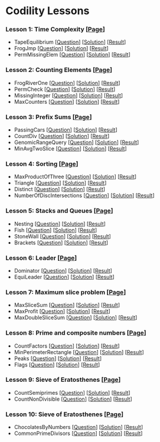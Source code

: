 # Codility Lessons

### Lesson 1: Time Complexity [[Page](https://codility.com/programmers/lessons/1)]
- TapeEquilibrium [[Question](https://codility.com/demo/take-sample-test/tape_equilibrium/)] [[Solution](lesson-1/TapeEquilibrium.cpp)] [[Result](https://codility.com/demo/results/demoRK6553-M62/)]
- FrogJmp [[Question](https://codility.com/demo/take-sample-test/frog_jmp/)] [[Solution](lesson-1/FrogJmp.cpp)] [[Result](https://codility.com/demo/results/demo6Q48CV-RKX/)]
- PermMissingElem [[Question](https://codility.com/demo/take-sample-test/perm_missing_elem/)] [[Solution](lesson-1/PermMissingElem.cpp)] [[Result](https://codility.com/demo/results/demo48ABEV-ZX2/)]

### Lesson 2: Counting Elements [[Page](https://codility.com/programmers/lessons/2)]
- FrogRiverOne [[Question](https://codility.com/demo/take-sample-test/frog_river_one/)] [[Solution](lesson-2/FrogRiverOne.cpp)] [[Result](https://codility.com/demo/results/demoBR2Z4Q-HCA/)]
- PermCheck [[Question](https://codility.com/demo/take-sample-test/perm_check/)] [[Solution](lesson-2/PermCheck.cpp)] [[Result](https://codility.com/demo/results/demoSP2Y4D-4UD/)]
- MissingInteger [[Question](https://codility.com/demo/take-sample-test/missing_integer/)] [[Solution](lesson-2/MissingInteger.cpp)] [[Result](https://codility.com/demo/results/demoMAMGF4-Q5W/)]
- MaxCounters [[Question](https://codility.com/demo/take-sample-test/max_counters/)] [[Solution](lesson-2/MaxCounters.cpp)] [[Result](https://codility.com/demo/results/demoEGEWBN-QB3/)]

### Lesson 3: Prefix Sums [[Page](https://codility.com/programmers/lessons/3)]
- PassingCars [[Question](https://codility.com/demo/take-sample-test/passing_cars/)] [[Solution](lesson-3/PassingCars.cpp)] [[Result](https://codility.com/demo/results/demoVD5H6J-Q92/)]
- CountDiv [[Question](https://codility.com/demo/take-sample-test/count_div/)] [[Solution](lesson-3/CountDiv.cpp)] [[Result](https://codility.com/demo/results/demoSSNTPW-88D/)]
- GenomicRangeQuery [[Question](https://codility.com/demo/take-sample-test/genomic_range_query/)] [[Solution](lesson-3/GenomicRangeQuery.cpp)] [[Result](https://codility.com/demo/results/demo2GRNXJ-WPK/)]
- MinAvgTwoSlice [[Question](https://codility.com/demo/take-sample-test/min_avg_two_slice/)] [[Solution](lesson-3/MinAvgTwoSlice.cpp)] [[Result](https://codility.com/demo/results/demoRG4ZZQ-C9U/)]

### Lesson 4: Sorting [[Page](https://codility.com/programmers/lessons/4)]
- MaxProductOfThree [[Question](https://codility.com/demo/take-sample-test/max_product_of_three/)] [[Solution](lesson-4/MaxProductOfThree.cpp)] [[Result](https://codility.com/demo/results/demo29M3DB-JM4/)]
- Triangle [[Question](https://codility.com/demo/take-sample-test/triangle/)] [[Solution](lesson-4/Triangle.cpp)] [[Result](https://codility.com/demo/results/demo9EVTU3-VXS/)]
- Distinct [[Question](https://codility.com/demo/take-sample-test/distinct/)] [[Solution](lesson-4/Distinct.cpp)] [[Result](https://codility.com/demo/results/demoWAXH4R-392/)]
- NumberOfDiscIntersections [[Question](https://codility.com/demo/take-sample-test/number_of_disc_intersections/)] [[Solution](lesson-4/NumberOfDiscIntersections.cpp)] [[Result](https://codility.com/demo/results/demo8TYT5F-3BK/)]

### Lesson 5: Stacks and Queues [[Page](https://codility.com/programmers/lessons/5)]
- Nesting [[Question](https://codility.com/demo/take-sample-test/nesting/)] [[Solution](lesson-5/Nesting.cpp)] [[Result](https://codility.com/demo/results/demo7AX5M4-Z9X/)]
- Fish [[Question](https://codility.com/demo/take-sample-test/fish/)] [[Solution](lesson-5/Fish.cpp)] [[Result](https://codility.com/demo/results/demoSB255K-2RF/)]
- StoneWall [[Question](https://codility.com/demo/take-sample-test/stone_wall/)] [[Solution](lesson-5/StoneWall.cpp)] [[Result](https://codility.com/demo/results/demo5CY56X-N8S/)]
- Brackets [[Question](https://codility.com/demo/take-sample-test/brackets/)] [[Solution](lesson-5/Brackets.cpp)] [[Result](https://codility.com/demo/results/demoGXKS7C-U9M/)]

### Lesson 6: Leader [[Page](https://codility.com/programmers/lessons/6)]
- Dominator [[Question](https://codility.com/demo/take-sample-test/dominator/)] [[Solution](lesson-6/Dominator.cpp)] [[Result](https://codility.com/demo/results/demoPPEH5J-T9H/)]
- EquiLeader [[Question](https://codility.com/demo/take-sample-test/equi_leader/)] [[Solution](lesson-6/EquiLeader.cpp)] [[Result](https://codility.com/demo/results/demoNXRB9Q-2TF/)]

### Lesson 7: Maximum slice problem [[Page](https://codility.com/programmers/lessons/7)]
- MaxSliceSum [[Question](https://codility.com/demo/take-sample-test/max_slice_sum/)] [[Solution](lesson-7/MaxSliceSum.cpp)] [[Result](https://codility.com/demo/results/demoPEF75R-2K7/)]
- MaxProfit [[Question](https://codility.com/demo/take-sample-test/max_profit/)] [[Solution](lesson-7/MaxProfit.cpp)] [[Result](https://codility.com/demo/results/demo7PGTCD-GZM/)]
- MaxDoubleSliceSum [[Question](https://codility.com/demo/take-sample-test/max_double_slice_sum/)] [[Solution](lesson-7/MaxDoubleSliceSum.cpp)] [[Result](https://codility.com/demo/results/demoTTFAS7-RA3/)]

### Lesson 8: Prime and composite numbers [[Page](https://codility.com/programmers/lessons/8)]
- CountFactors [[Question](https://codility.com/demo/take-sample-test/count_factors/)] [[Solution](lesson-8/CountFactors.cpp)] [[Result](https://codility.com/demo/results/demoPFVERN-KG8/)]
- MinPerimeterRectangle [[Question](https://codility.com/demo/take-sample-test/min_perimeter_rectangle/)] [[Solution](lesson-8/MinPerimeterRectangle.cpp)] [[Result](https://codility.com/demo/results/demoY4CTXK-PH6/)]
- Peaks [[Question](https://codility.com/demo/take-sample-test/peaks/)] [[Solution](lesson-8/Peaks.cpp)] [[Result](https://codility.com/demo/results/demo98AB4Z-NRT/)]
- Flags [[Question](https://codility.com/demo/take-sample-test/flags/)] [[Solution](lesson-8/Flags.cpp)] [[Result](https://codility.com/demo/results/demoXENUZ5-WPN/)]

### Lesson 9: Sieve of Eratosthenes [[Page](https://codility.com/programmers/lessons/9)]
- CountSemiprimes [[Question](https://codility.com/demo/take-sample-test/count_semiprimes/)] [[Solution](lesson-9/CountSemiprimes.cpp)] [[Result](https://codility.com/demo/results/demoZJ4TXT-DSJ/)]
- CountNonDivisible [[Question](https://codility.com/demo/take-sample-test/count_non_divisible/)] [[Solution](lesson-9/CountNonDivisible.cpp)] [[Result](https://codility.com/demo/results/demo8DF5HC-UG6/)]

### Lesson 10: Sieve of Eratosthenes [[Page](https://codility.com/programmers/lessons/10)]
- ChocolatesByNumbers [[Question](https://codility.com/demo/take-sample-test/chocolates_by_numbers/)] [[Solution](lesson-9/ChocolatesByNumbers.cpp)] [[Result](https://codility.com/demo/results/demo8QC77K-VCW/)]
- CommonPrimeDivisors [[Question](https://codility.com/demo/take-sample-test/common_prime_divisors/)] [[Solution](lesson-9/CommonPrimeDivisors.cpp)] [[Result](https://codility.com/demo/results/demoY442YF-VH5/)]
